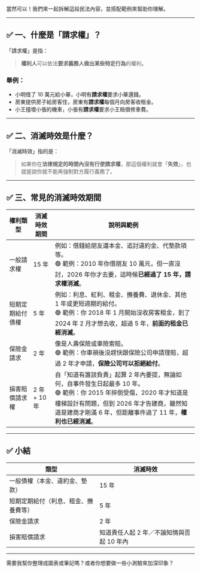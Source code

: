 當然可以！我們來一起拆解這段民法內容，並搭配範例來幫助你理解。

---

## ✅ 一、什麼是「請求權」？

「請求權」是指：
> **權利人**可以依法**要求義務人做出某些特定行為**的權利。

### 舉例：
- 小明借了 10 萬元給小華，小明有**請求權**要求小華還錢。
- 房東提供房子給房客住，房東有**請求權**每個月向房客收租金。
- 小王撞壞小張的機車，小張有**請求權**要求小王賠償修車費。

---

## ✅ 二、消滅時效是什麼？

「消滅時效」指的是：
> 如果你在**法律規定的時間內沒有行使請求權**，那這個權利就會「**失效**」，也就是說你就不能再強制對方履行義務了。

---

## ✅ 三、常見的消滅時效期間

| 權利類型 | 消滅時效期間 | 說明與範例 |
|----------|--------------|------------|
| 一般請求權 | 15 年 | 例如：借錢給朋友還本金、追討違約金、代墊款項等。<br>🟢 範例：2010 年你借朋友 10 萬元，但一直沒討，2026 年你才去要，這時候**已經過了 15 年，請求權消滅**。 |
| 短期定期給付債權 | 5 年 | 例如：利息、紅利、租金、撫養費、退休金、其他 1 年或更短週期的給付。<br>🟢 範例：你 2018 年 1 月開始沒收房客租金，到了 2024 年 2 月才想去收，超過 5 年，**前面的租金已經消滅**。 |
| 保險金請求 | 2 年 | 像是人壽保險或車險索賠。<br>🟢 範例：你車禍後沒趕快跟保險公司申請理賠，超過 2 年才申請，**保險公司可以拒絕給付**。 |
| 損害賠償請求權 | 2 年 + 10 年 | 自「知道有誰該負責」起算 2 年內要提，無論如何，自事件發生日起最多 10 年。<br>🟢 範例：你 2015 年摔倒受傷，2020 年才知道是樓梯設計有問題，但到 2026 年才告建商，雖然知道是建商才剛滿 6 年，但距離事件過了 11 年，**權利也已經消滅**。 |

---

## ✅ 小結

| 類型 | 消滅時效 |
|------|----------|
| 一般債權（本金、違約金、墊款） | 15 年 |
| 短期定期給付（利息、租金、撫養費等） | 5 年 |
| 保險金請求 | 2 年 |
| 損害賠償請求 | 知道責任人起 2 年／不論知情與否起 10 年內 |

---

需要我幫你整理成圖表或筆記嗎？或者你想要做一些小測驗來加深印象？